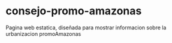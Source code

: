 # consejo-promo-amazonas
Pagina web estatica, diseñada para mostrar informacion sobre la urbanizacion promoAmazonas
